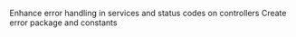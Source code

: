 Enhance error handling in services and status codes on controllers
Create error package and constants
